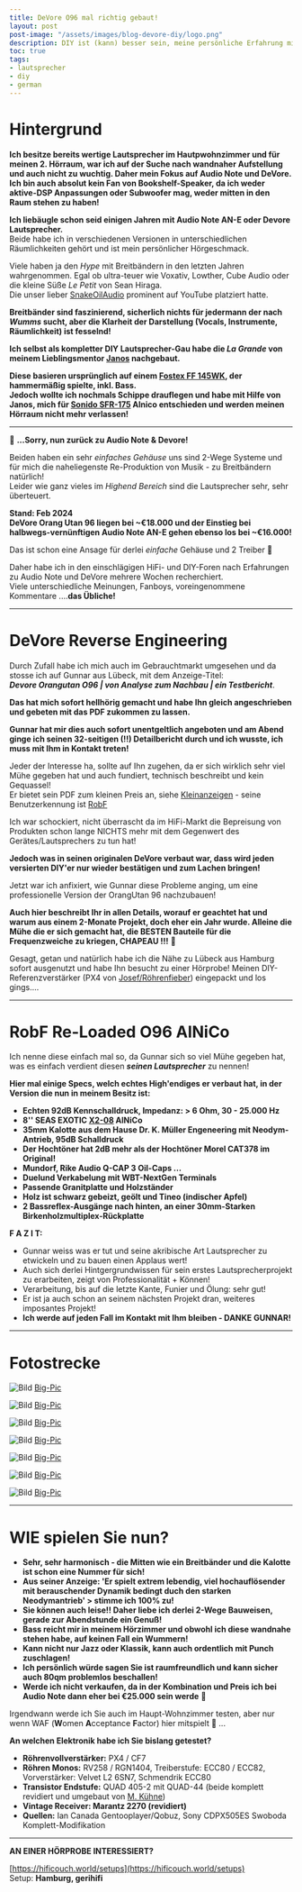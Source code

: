 ```yaml
---
title: DeVore O96 mal richtig gebaut!
layout: post
post-image: "/assets/images/blog-devore-diy/logo.png"
description: DIY ist (kann) besser sein, meine persönliche Erfahrung mit O96 Nachbau.
toc: true
tags:
- lautsprecher
- diy
- german
---
```


# Hintergrund

**Ich besitze bereits wertige Lautsprecher im Hautpwohnzimmer und für meinen 2. Hörraum, war ich auf der Suche nach wandnaher Aufstellung und auch nicht zu wuchtig. Daher mein Fokus auf Audio Note und DeVore.** \
**Ich bin auch absolut kein Fan von Bookshelf-Speaker, da ich weder aktive-DSP Anpassungen oder Subwoofer mag, weder mitten in den Raum stehen zu haben!**

**Ich liebäugle schon seid einigen Jahren mit Audio Note AN-E oder Devore Lautsprecher.** \
Beide habe ich in verschiedenen Versionen in unterschiedlichen Räumlichkeiten gehört und ist mein persönlicher Hörgeschmack.

Viele haben ja den _Hype_ mit Breitbändern in den letzten Jahren wahrgenommen. Egal ob ultra-teuer wie Voxativ, Lowther, Cube Audio oder die kleine Süße _Le Petit_ von Sean Hiraga. \
Die unser lieber [SnakeOilAudio](https://forum.snakeoilaudio.de/) prominent auf YouTube platziert hatte.

**Breitbänder sind faszinierend, sicherlich nichts für jedermann der nach _Wumms_ sucht, aber die Klarheit der Darstellung (Vocals, Instrumente, Räumlichkeit) ist fesselnd!**

**Ich selbst als kompletter DIY Lautsprecher-Gau habe die _La Grande_ von meinem Lieblingsmentor [Janos](https://www.youtube.com/@realworldaudio/playlists) nachgebaut.**

**Diese basieren ursprünglich auf einem [Fostex FF 145WK](https://www.fostexinternational.com/docs/speaker_components/FF-WKSeries.shtml), der hammermäßig spielte, inkl. Bass.** \
**Jedoch wollte ich nochmals Schippe drauflegen und habe mit Hilfe von Janos, mich für [Sonido SFR-175](https://sonido.hu/index2.php?lang=en) Alnico entschieden und werden meinen Hörraum nicht mehr verlassen!**

---

🫡 **...Sorry, nun zurück zu Audio Note & Devore!**

Beiden haben ein sehr _einfaches Gehäuse_ uns sind 2-Wege Systeme und für mich die naheliegenste Re-Produktion von Musik - zu Breitbändern natürlich! \
Leider wie ganz vieles im _Highend Bereich_ sind die Lautsprecher sehr, sehr überteuert.

**Stand: Feb 2024** \
**DeVore Orang Utan 96 liegen bei ~€18.000 und der Einstieg bei halbwegs-vernünftigen Audio Note AN-E gehen ebenso los bei ~€16.000!**

Das ist schon eine Ansage für derlei _einfache_ Gehäuse und 2 Treiber 🫣

Daher habe ich in den einschlägigen HiFi- und DIY-Foren nach Erfahrungen zu Audio Note und DeVore mehrere Wochen recherchiert. \
Viele unterschiedliche Meinungen, Fanboys, voreingenommene Kommentare ....**das Übliche!**

---

# DeVore Reverse Engineering

Durch Zufall habe ich mich auch im Gebrauchtmarkt umgesehen und da stosse ich auf Gunnar aus Lübeck, mit dem Anzeige-Titel: \
**_Devore Orangutan O96 | von Analyse zum Nachbau | ein Testbericht_**.

**Das hat mich sofort hellhörig gemacht und habe Ihn gleich angeschrieben und gebeten mit das PDF zukommen zu lassen.**

**Gunnar hat mir dies auch sofort unentgeltlich angeboten und am Abend ginge ich seinen 32-seitigen (!!) Detailbericht durch und ich wusste, ich muss mit Ihm in Kontakt treten!**

Jeder der Interesse ha, sollte auf Ihn zugehen, da er sich wirklich sehr viel Mühe gegeben hat und auch fundiert, technisch beschreibt und kein Gequassel! \
Er bietet sein PDF zum kleinen Preis an, siehe [Kleinanzeigen](https://www.kleinanzeigen.de/s-anzeige/devore-orangutan-o96-von-analyse-zum-nachbau-ein-testbericht/2665251052-172-24229) - seine Benutzerkennung ist [RobF](https://www.kleinanzeigen.de/s-bestandsliste.html?userId=134688342)

Ich war schockiert, nicht überrascht da im HiFi-Markt die Bepreisung von Produkten schon lange NICHTS mehr mit dem Gegenwert des Gerätes/Lautsprechers zu tun hat!

**Jedoch was in seinen originalen DeVore verbaut war, dass wird jeden versierten DIY'er nur wieder bestätigen und zum Lachen bringen!**

Jetzt war ich anfixiert, wie Gunnar diese Probleme anging, um eine professionelle Version der OrangUtan 96 nachzubauen!

**Auch hier beschreibt Ihr in allen Details, worauf er geachtet hat und warum aus einem 2-Monate Projekt, doch eher ein Jahr wurde. Alleine die Mühe die er sich gemacht hat, die BESTEN Bauteile für die Frequenzweiche zu kriegen, CHAPEAU !!!** 👏

Gesagt, getan und natürlich habe ich die Nähe zu Lübeck aus Hamburg sofort ausgenutzt und habe Ihn besucht zu einer Hörprobe! Meinen DIY-Referenzverstärker (PX4 von [Josef/Röhrenfieber](https://www.roehrenfieber.com/px4)) eingepackt und los gings....

----

# RobF Re-Loaded O96 AlNiCo

Ich nenne diese einfach mal so, da Gunnar sich so viel Mühe gegeben hat, was es einfach verdient diesen **_seinen Lautsprecher_** zu nennen!

**Hier mal einige Specs, welch echtes High'endiges er verbaut hat, in der Version die nun in meinem Besitz ist:**

- **Echten 92dB Kennschalldruck, Impedanz: > 6 Ohm, 30 - 25.000 Hz**
- **8'' SEAS EXOTIC [X2-08](https://www.seas.no/index.php?option=com_content&view=article&id=345:x2-08-exotic-w8&catid=56&Itemid=248) AlNiCo**
- **35mm Kalotte aus dem Hause Dr. K. Müller Engeneering mit Neodym-Antrieb, 95dB Schalldruck**
- **Der Hochtöner hat 2dB mehr als der Hochtöner Morel CAT378 im Original!**
- **Mundorf, Rike Audio Q-CAP 3 Oil-Caps ...**
- **Duelund Verkabelung mit WBT-NextGen Terminals**
- **Passende Granitplatte und Holzständer**
- **Holz ist schwarz gebeizt, geölt und Tineo (indischer Apfel)**
- **2 Bassreflex-Ausgänge nach hinten, an einer 30mm-Starken Birkenholzmultiplex-Rückplatte**

**F A Z I T:**

- Gunnar weiss was er tut und seine akribische Art Lautsprecher zu etwickeln und zu bauen einen Applaus wert!
- Auch sich derlei Hintgergrundwissen für sein erstes Lautsprecherprojekt zu erarbeiten, zeigt von Professionalität + Können!
- Verarbeitung, bis auf die letzte Kante, Funier und Ölung: sehr gut!
- Er ist ja auch schon an seinem nächsten Projekt dran, weiteres imposantes Projekt!
- **Ich werde auf jeden Fall im Kontakt mit Ihm bleiben - DANKE GUNNAR!**


---

# Fotostrecke

![Bild](/assets/images/blog-devore-diy/20240208_154924_thumb.jpg) [Big-Pic](/assets/images/blog-devore-diy/20240208_154924.jpg)

![Bild](/assets/images/blog-devore-diy/20240208_155228_thumb.jpg) [Big-Pic](/assets/images/blog-devore-diy/20240208_155228.jpg)

![Bild](/assets/images/blog-devore-diy/20240208_155235_thumb.jpg) [Big-Pic](/assets/images/blog-devore-diy/20240208_155235.jpg)

![Bild](/assets/images/blog-devore-diy/20240208_181603_thumb.jpg) [Big-Pic](/assets/images/blog-devore-diy/20240208_181603.jpg)

![Bild](/assets/images/blog-devore-diy/20240208_181611_thumb.jpg) [Big-Pic](/assets/images/blog-devore-diy//20240208_181611.jpg)

![Bild](/assets/images/blog-devore-diy/20240208_181625_thumb.jpg) [Big-Pic](/assets/images/blog-devore-diy//20240208_181625.jpg)

![Bild](/assets/images/blog-devore-diy/20240208_181647_thumb.jpg) [Big-Pic](/assets/images/blog-devore-diy/20240208_181647.jpg)


---

# WIE spielen Sie nun?

- **Sehr, sehr harmonisch - die Mitten wie ein Breitbänder und die Kalotte ist schon eine Nummer für sich!**
- **Aus seiner Anzeige: 'Er spielt extrem lebendig, viel hochauflösender mit berauschender Dynamik bedingt duch den starken Neodymantrieb' > stimme ich 100% zu!**
- **Sie können auch leise!! Daher liebe ich derlei 2-Wege Bauweisen, gerade zur Abendstunde ein Genuß!**
- **Bass reicht mir in meinem Hörzimmer und obwohl ich diese wandnahe stehen habe, auf keinen Fall ein Wummern!**
- **Kann nicht nur Jazz oder Klassik, kann auch ordentlich mit Punch zuschlagen!**
- **Ich persönlich würde sagen Sie ist raumfreundlich und kann sicher auch 80qm problemlos beschallen!**
- **Werde ich nicht verkaufen, da in der Kombination und Preis ich bei Audio Note dann eher bei €25.000 sein werde** 🤪

Irgendwann werde ich Sie auch im Haupt-Wohnzimmer testen, aber nur wenn WAF (**W**omen **A**cceptance **F**actor) hier mitspielt :eyes:  ...


**An welchen Elektronik habe ich Sie bislang getestet?**

- **Röhrenvollverstärker:** PX4 / CF7
- **Röhren Monos:** RV258 / RGN1404, Treiberstufe: ECC80 / ECC82, Vorverstärker: Velvet L2 6SN7, Schmendrik ECC80
- **Transistor Endstufe:** QUAD 405-2 mit QUAD-44 (beide komplett revidiert und umgebaut von [M. Kühne](https://ftbw.de/workshop/hifi-highend-service/quad-fix-price.html))
- **Vintage Receiver: Marantz 2270 (revidiert)**
- **Quellen:** Ian Canada Gentooplayer/Qobuz, Sony CDPX505ES Swoboda Komplett-Modifikation

---

**AN EINER HÖRPROBE INTERESSIERT?**

[https://hificouch.world/setups](https://hificouch.world/setups) \
Setup: **Hamburg, gerihifi**